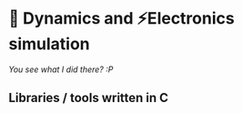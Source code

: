 # 🧨 Dynamics and ⚡Electronics simulation
*You see what I did there? :P*
## Libraries / tools written in C


